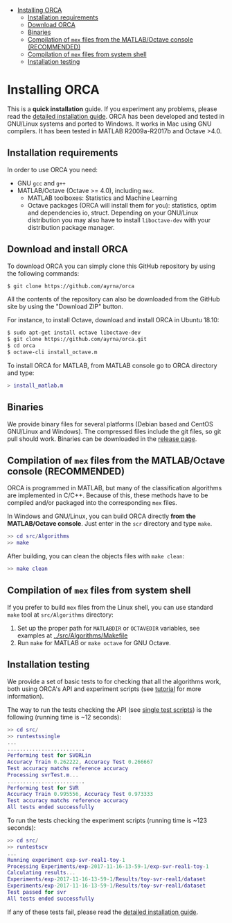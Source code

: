 <!-- TOC depthFrom:1 depthTo:6 withLinks:1 updateOnSave:1 orderedList:0 -->

- [Installing ORCA](#installing-orca)
	- [Installation requirements](#installation-requirements)
	- [Download ORCA](#download-orca)
	- [Binaries](#binaries)
	- [Compilation of `mex` files from the MATLAB/Octave console (RECOMMENDED)](#compilation-of-mex-files-from-the-matlaboctave-console-recommended)
	- [Compilation of `mex` files from system shell](#compilation-of-mex-files-from-system-shell)
	- [Installation testing](#installation-testing)

<!-- /TOC -->

# Installing ORCA

This is a **quick installation** guide. If you experiment any problems, please read the [detailed installation guide](orca_install.md). ORCA has been developed and tested in GNU/Linux systems and ported to Windows. It works in Mac using GNU compilers. It has been tested in MATLAB R2009a-R2017b and Octave >4.0.

## Installation requirements

In order to use ORCA you need:

* GNU `gcc` and `g++`
* MATLAB/Octave (Octave >= 4.0), including `mex`.
  * MATLAB toolboxes: Statistics and Machine Learning
  * Octave packages (ORCA will install them for you): statistics, optim and dependencies io, struct. Depending on your GNU/Linux distribution you may also have to install `liboctave-dev` with your distribution package manager.

## Download and install ORCA

To download ORCA you can simply clone this GitHub repository by using the following commands:
```bash
$ git clone https://github.com/ayrna/orca
```
All the contents of the repository can also be downloaded from the GitHub site by using the "Download ZIP" button.

For instance, to install Octave, download and install ORCA in Ubuntu 18.10:

```bash
$ sudo apt-get install octave liboctave-dev
$ git clone https://github.com/ayrna/orca.git
$ cd orca
$ octave-cli install_octave.m
```

To install ORCA for MATLAB, from MATLAB console go to ORCA directory and type:

```MATLAB
> install_matlab.m
```
## Binaries

We provide binary files for several platforms (Debian based and CentOS GNU/Linux and Windows). The compressed files include the git files, so git pull should work. Binaries can be downloaded in the [release page](https://github.com/ayrna/orca/releases).

## Compilation of `mex` files from the MATLAB/Octave console (RECOMMENDED)

ORCA is programmed in MATLAB, but many of the classification algorithms are implemented in C/C++. Because of this, these methods have to be compiled and/or packaged into the corresponding `mex` files.

In Windows and GNU/Linux, you can build ORCA directly **from the MATLAB/Octave console**. Just enter in the `scr` directory and type `make`.
```MATLAB
>> cd src/Algorithms
>> make
```
After building, you can clean the objects files with `make clean`:
```MATLAB
>> make clean
```

## Compilation of `mex` files from system shell

If you prefer to build `mex` files from the Linux shell, you can use standard `make` tool at `src/Algorithms` directory:

1. Set up the proper path for `MATLABDIR` or `OCTAVEDIR` variables, see examples at [../src/Algorithms/Makefile](../src/Algorithms/Makefile)
1. Run `make` for MATLAB or `make octave` for GNU Octave.  


## Installation testing

We provide a set of basic tests to for checking that all the algorithms work, both using ORCA's API and experiment scripts (see [tutorial](orca-tutorial-1.md) for more information).

The way to run the tests checking the API (see [single test scripts](../src/tests/singletests/)) is the following (running time is ~12 seconds):

```MATLAB
>> cd src/
>> runtestssingle
...
.........................
Performing test for SVORLin
Accuracy Train 0.262222, Accuracy Test 0.266667
Test accuracy matchs reference accuracy
Processing svrTest.m...
.........................
Performing test for SVR
Accuracy Train 0.995556, Accuracy Test 0.973333
Test accuracy matchs reference accuracy
All tests ended successfully
```

To run the tests checking the experiment scripts (running time is ~123 seconds):

```MATLAB
>> cd src/
>> runtestscv
...
Running experiment exp-svr-real1-toy-1
Processing Experiments/exp-2017-11-16-13-59-1/exp-svr-real1-toy-1
Calculating results...
Experiments/exp-2017-11-16-13-59-1/Results/toy-svr-real1/dataset
Experiments/exp-2017-11-16-13-59-1/Results/toy-svr-real1/dataset
Test passed for svr
All tests ended successfully
```

If any of these tests fail, please read the [detailed installation guide](orca_install.md).
